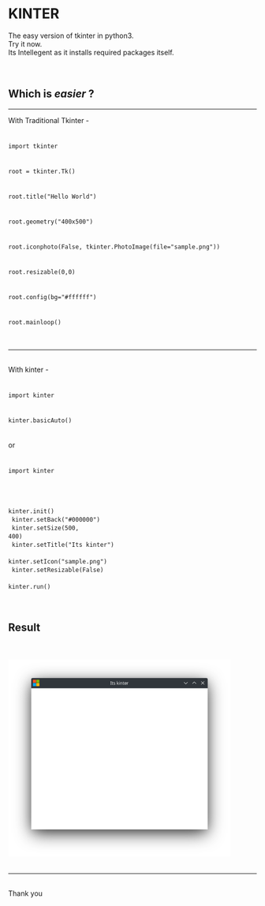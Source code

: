 # KINTER
The easy version of tkinter in python3.
<br>
Try it now.
<br>
Its Intellegent as it installs required packages itself.
<br>
<br><br>
<h2>Which is <i>easier</i> ?</h2>
<hr>
With Traditional Tkinter - 
<br><br>
<code>
import tkinter
<br>
root = tkinter.Tk()
<br>
root.title("Hello World")
<br>
root.geometry("400x500")
<br>
root.iconphoto(False, tkinter.PhotoImage(file="sample.png"))
<br>
root.resizable(0,0)
<br>
root.config(bg="#ffffff")
<br>
root.mainloop()
</code>
<br><br><hr><br>
With kinter -
<br><br>
<code>
import kinter
<br>
kinter.basicAuto()
</code>
<br><br>
or
<br><br>
<code>
import kinter<br><br>

kinter.init()<br>
kinter.setBack("#000000")<br>
kinter.setSize(500, 400)<br>
kinter.setTitle("Its kinter")<br>
kinter.setIcon("sample.png")<br>
kinter.setResizable(False)<br>
kinter.run()<br>
</code>
<br><br>
<h2>Result</h2>
<br><br>
<img src="https://github.com/Sherry65-code/Kinter/blob/main/img.png?raw=true" height="400">
<br><br>
<hr>
<br>
Thank you
